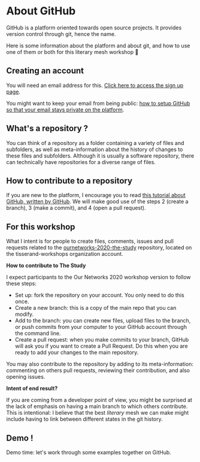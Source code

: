 # About GitHub

GitHub is a platform oriented towards open source projects. It provides version control through git, hence the name. 

Here is some information about the platform and about git, and how to use one of them or both for this literary mesh workshop :tada:

## Creating an account

You will need an email address for this. [Click here to access the sign up page](https://github.com/join).

You might want to keep your email from being public: [how to setup GitHub so that your email stays private on the platform](https://docs.github.com/en/github/setting-up-and-managing-your-github-user-account/setting-your-commit-email-address#setting-your-commit-email-address-on-github).

## What's a repository ?

You can think of a repository as a folder containing a variety of files and subfolders, as well as meta-information about the history of changes to these files and subfolders. Although it is usually a software repository, there can technically have repositories for a diverse range of files.

## How to contribute to a repository

If you are new to the platform, I encourage you to read [this tutorial about GitHub, written by GitHub](https://guides.github.com/activities/hello-world/). We will make good use of the steps 2 (create a branch), 3 (make a commit), and 4 (open a pull request). 

## For this workshop

What I intent is for people to create files, comments, issues and pull requests related to the [ournetworks-2020-the-study](https://github.com/tisserand-workshops/ournetworks-2020-the-study) repository, located on the tisserand-workshops organization account.

**How to contribute to The Study**

I expect participants to the Our Networks 2020 workshop version to follow these steps:

* Set up: fork the repository on your account. You only need to do this once.
* Create a new branch: this is a copy of the main repo that you can modify.
* Add to the branch: you can create new files, upload files to the branch, or push commits from your computer to your GitHub account through the command line.
* Create a pull request: when you make commits to your branch, GitHub will ask you if you want to create a Pull Request. Do this when you are ready to add your changes to the main repository.

You may also contribute to the repository by adding to its meta-information: commenting on others pull requests, reviewing their contribution, and also opening issues. 

**Intent of end result?**

If you are coming from a developer point of view, you might be surprised at the lack of emphasis on having a main branch to which others contribute. This is intentional: I believe that the best *literary* mesh we can make might include having to link between different states in the git history.

## Demo !

Demo time: let's work through some examples together on GitHub.